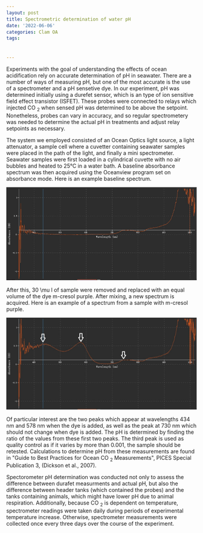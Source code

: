 ```yaml
---
layout: post
title: Spectrometric determination of water pH
date: '2022-06-06'
categories: Clam OA
tags: 


---
```


Experiments with the goal of understanding the effects of ocean acidification rely on accurate determination of pH in seawater. There are a number of ways of measuring pH, but one of the most accurate is the use of a spectrometer and a pH sensetive dye. In our experiment, pH was determined initially using a durefet sensor, which is an type of ion sensitive field effect transistor (ISFET). These probes were connected to relays which injected CO <sub>2</sub> when sensed pH was determined to be above the setpoint. Nonetheless, probes can vary in accuracy, and so regular spectrometery was needed to determine the actual pH in treatments and adjust relay setpoints as necessary. 

The system we employed consisted of an Ocean Optics light source, a light attenuator, a sample cell where a cuvetter containing seawater samples were placed in the path of the light, and finally a mini spectrometer. Seawater samples were first loaded in a cylindrical cuvette with no air bubbles and heated to 25&deg;C in a water bath. A baseline absorbance spectrum was then acquired using the Oceanview program set on absorbance mode. Here is an example baseline spectrum.

![](/images/seawater_spec.jpg)

After this, 30 \mu l of sample were removed and replaced with an equal volume of the dye m-cresol purple. After mixing, a new spectrum is acquired. Here is an example of a spectrum from a sample with m-cresol purple.

![](/images/seawater_spec_dye.jpg)

Of particular interest are the two peaks which appear at wavelengths 434 nm and 578 nm when the dye is added, as well as the peak at 730 nm which should not change when dye is added. The pH is determined by finding the ratio of the values from these first two peaks. The third peak is used as quality control as if it varies by more than 0.001, the sample should be retested. Calculations to determine pH from these measurements are found in "Guide to Best Practices for Ocean CO <sub>2</sub> Measurements", PICES Special Publication 3, (Dickson et al., 2007).

Spectorometer pH determination was conducted not only to assess the difference between durafet measurments and actual pH, but also the difference between header tanks (which contained the probes) and the tanks containing animals, which might have lower pH due to animal respiration. Additionally, because CO <sub>2</sub> is dependent on temperature, spectrometer readings were taken daily during periods of experimental temperature increase. Otherwise, spectrometer measurements were collected once every three days over the course of the experiment. 
